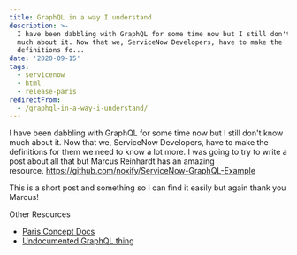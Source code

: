 ```yaml
---
title: GraphQL in a way I understand
description: >-
  I have been dabbling with GraphQL for some time now but I still don't know
  much about it. Now that we, ServiceNow Developers, have to make the
  definitions fo...
date: '2020-09-15'
tags:
  - servicenow
  - html
  - release-paris
redirectFrom:
  - /graphql-in-a-way-i-understand/
---
```


<!--StartFragment-->

I have been dabbling with GraphQL for some time now but I still don't know much about it. Now that we, ServiceNow Developers, have to make the definitions for them we need to know a lot more. I was going to try to write a post about all that but Marcus Reinhardt has an amazing resource. <https://github.com/noxify/ServiceNow-GraphQL-Example>

This is a short post and something so I can find it easily but again thank you Marcus!

Other Resources

* [Paris Concept Docs](https://docs.servicenow.com/bundle/paris-application-development/page/integrate/graphql/concept/scripted-graph-ql.html)
* [Undocumented GraphQL thing](https://servicenowthink.wordpress.com/2019/09/10/how-servicenow-is-updating-its-tech-stack-and-using-graphql/)

<!--EndFragment-->